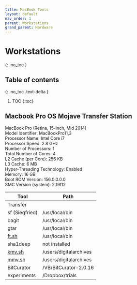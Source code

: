```yaml
---
title: MacBook Tools
layout: default
nav_order: 1
parent: Workstations
grand_parent: Hardware
---
```



# Workstations
{: .no_toc }

## Table of contents
{: .no_toc .text-delta }

1. TOC
{:toc}

## Macbook Pro OS Mojave Transfer Station

MacBook Pro (Retina, 15-inch, Mid 2014)  
Model Identifier:	MacBookPro11,3  
Processor Name:	Intel Core i7  
Processor Speed:	2.8 GHz  
Number of Processors:	1  
Total Number of Cores:	4  
L2 Cache (per Core):	256 KB  
L3 Cache:	6 MB  
Hyper-Threading Technology:	Enabled  
Memory:	16 GB  
Boot ROM Version:	156.0.0.0.0  
SMC Version (system):	2.19f12  


| Tool                     | Path                   |
| ------------------------ | ---------------------- |
| Transfer                 |                        |
| sf (Siegfried)           | /usr/local/bin          |
| bagit                    | /usr/local/bin          |
| gtar                     | /usr/local/bin          |
| [ft.sh](http://ft.sh/)   | /usr/local/bin          |
| sha1deep                 | not installed          |
| [kmv.sh](http://kmv.sh/) | /users/digitalarchives |
| [mmv.sh](http://mmv.sh/) | /users/digitalarchives |
| BitCurator               | /VB/BitCurator-2.0.16  |
| experiments              | /Dropbox/trials        |
